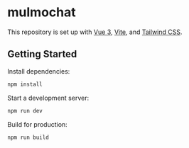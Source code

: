 # mulmochat

This repository is set up with [Vue 3](https://vuejs.org/), [Vite](https://vitejs.dev/), and [Tailwind CSS](https://tailwindcss.com/).

## Getting Started

Install dependencies:

```sh
npm install
```

Start a development server:

```sh
npm run dev
```

Build for production:

```sh
npm run build
```
